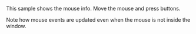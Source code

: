 This sample shows the mouse info. Move the mouse and press buttons.

Note how mouse events are updated even when the mouse is not inside the window.
